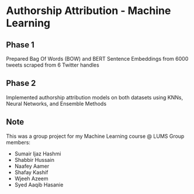 # Authorship Attribution - Machine Learning
## Phase 1
Prepared Bag Of Words (BOW) and BERT Sentence Embeddings from 6000 tweets scraped from 6 Twitter handles
## Phase 2
Implemented authorship attribution models on both datasets using KNNs, Neural Networks, and Ensemble Methods
## Note
This was a group project for my Machine Learning course @ LUMS
Group members:
- Sumair Ijaz Hashmi
- Shabbir Hussain
- Naafey Aamer
- Shafay Kashif
- Wjeeh Azeem
- Syed Aaqib Hasanie
